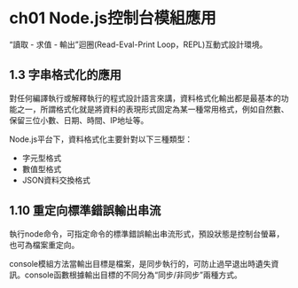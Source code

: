 # ch01 Node.js控制台模組應用

“讀取 - 求值 - 輸出”迴圈(Read-Eval-Print Loop，REPL)互動式設計環境。

## 1.3 字串格式化的應用

對任何編譯執行或解釋執行的程式設計語言來講，資料格式化輸出都是最基本的功能之一，所謂格式化就是將資料的表現形式固定為某一種常用格式，例如自然數、保留三位小數、日期、時間、IP地址等。

Node.js平台下，資料格式化主要針對以下三種類型：

- 字元型格式
- 數值型格式
- JSON資料交換格式

## 1.10 重定向標準錯誤輸出串流

執行node命令，可指定命令的標準錯誤輸出串流形式，預設狀態是控制台螢幕，也可為檔案重定向。

console模組方法當輸出目標是檔案，是同步執行的，可防止過早退出時遺失資訊。console函數根據輸出目標的不同分為“同步/非同步”兩種方式。